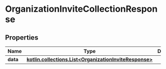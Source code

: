 
# OrganizationInviteCollectionResponse

## Properties
Name | Type | Description | Notes
------------ | ------------- | ------------- | -------------
**data** | [**kotlin.collections.List&lt;OrganizationInviteResponse&gt;**](OrganizationInviteResponse.md) |  |  [optional]



